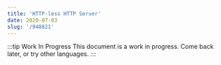 ```yaml
---
title: 'HTTP-less HTTP Server'
date: 2020-07-03
slug: '/940821'
---
```


:::tip Work In Progress
This document is a work in progress. Come back later, or try other languages.
:::
